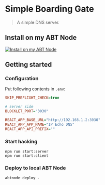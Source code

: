 # Simple Boarding Gate

> A simple DNS server.

## Install on my ABT Node

[![Install on my ABT Node](https://raw.githubusercontent.com/blocklet/development-guide/main/assets/install_on_abtnode.svg)](https://install.arcblock.io/?action=blocklet-install&meta_url=https%3A%2F%2Fgithub.com%2Fblocklet%2Fip-echo-dns%2Freleases%2Fdownload%2F1.4.2%2Fblocklet.json)

## Getting started

### Configuration

Put following contents in `.env`:

```ini
SKIP_PREFLIGHT_CHECK=true

# server side
BLOCKLET_PORT="3030"

REACT_APP_BASE_URL="http://192.168.1.2:3030"
REACT_APP_APP_NAME="IP Echo DNS"
REACT_APP_API_PREFIX=""
```

### Start hacking

```shell
npm run start:server
npm run start:client
```

### Deploy to local ABT Node

```shell
abtnode deploy .
```
